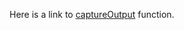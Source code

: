 Here is a link to [captureOutput] function.

<!--- MODULE kotlinx-knit-test -->
<!--- INDEX kotlinx.knit.test -->

[captureOutput]: https://example.com/kotlinx-knit-test/kotlinx.knit.test/capture-output.html

<!--- END -->
